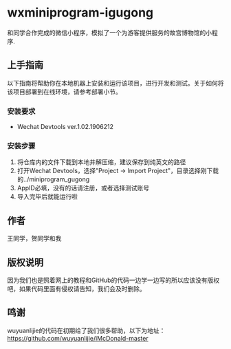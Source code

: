 # wxminiprogram-igugong
和同学合作完成的微信小程序，模拟了一个为游客提供服务的故宫博物馆的小程序.

## 上手指南
以下指南将帮助你在本地机器上安装和运行该项目，进行开发和测试。关于如何将该项目部署到在线环境，请参考部署小节。

### 安装要求
* Wechat Devtools ver.1.02.1906212

### 安装步骤
1. 将仓库内的文件下载到本地并解压缩，建议保存到纯英文的路径
2. 打开Wechat Devtools，选择"Project -> Import Project"，目录选择刚下载的../miniprogram_gugong
3. AppID必填，没有的话请注册，或者选择测试账号
4. 导入完毕后就能运行啦

## 作者
王同学，贺同学和我

## 版权说明
因为我们也是照着网上的教程和GitHub的代码一边学一边写的所以应该没有版权吧，如果代码里面有侵权请告知，我们会及时删除。

## 鸣谢
wuyuanlijie的代码在初期给了我们很多帮助，以下为地址：https://github.com/wuyuanlijie/iMcDonald-master
